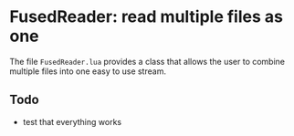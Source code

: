 # FusedReader: read multiple files as one

The file `FusedReader.lua` provides a class that allows the user to combine multiple files into one easy to use stream.

## Todo

- test that everything works
